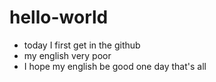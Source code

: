 # hello-world
* today I first get in the github
* my english very poor
* I hope my english be good one day
that's all
